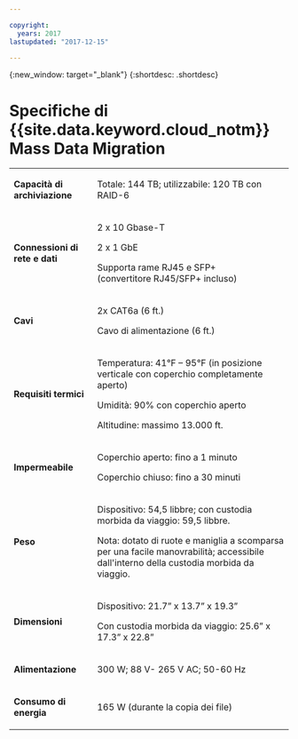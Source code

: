 ```yaml
---

copyright:
  years: 2017
lastupdated: "2017-12-15"

---
```

{:new_window: target="_blank"}
{:shortdesc: .shortdesc}

# Specifiche di {{site.data.keyword.cloud_notm}} Mass Data Migration

<table>
        <colgroup>
          <col/>
          <col/>
        </colgroup>
        <tbody>
          <tr>
            <td>
              <p>
                <strong>Capacità di archiviazione</strong>
              </p>
            </td>
            <td>
              <p>Totale: 144 TB; utilizzabile: 120 TB con RAID-6</p>
            </td>
          </tr>
          <tr>
            <td>
              <p>
                <strong>Connessioni di rete e dati</strong>
              </p>
            </td>
            <td>
              <p>2 x 10 Gbase-T</p>
              <p>2 x 1 GbE</p>
              <p>Supporta rame RJ45 e SFP+ <br/> (convertitore RJ45/SFP+ incluso)</p>
            </td>
          </tr>
          <tr>
            <td>
              <p>
                <strong>Cavi</strong>
              </p>
            </td>
            <td>
              <p>2x CAT6a (6 ft.)</p>
              <p>Cavo di alimentazione (6 ft.)</p>
            </td>
          </tr>
          <tr>
            <td>
              <p>
                <strong>Requisiti termici</strong>
              </p>
            </td>
            <td>
              <p>Temperatura: 41°F – 95°F (in posizione verticale con coperchio completamente aperto)</p>
              <p>Umidità: 90% con coperchio aperto</p>
              <p>Altitudine: massimo 13.000 ft.</p>
            </td>
          </tr>
          <tr>
            <td>
              <p>
                <strong>Impermeabile</strong>
              </p>
            </td>
            <td>
              <p>Coperchio aperto: fino a 1 minuto</p>
              <p>Coperchio chiuso: fino a 30 minuti</p>
            </td>
          </tr>
          <tr>
            <td>
              <p>
                <strong>Peso</strong>
              </p>
            </td>
            <td>
              <p>Dispositivo: 54,5 libbre; con custodia morbida da viaggio: 59,5 libbre.</p>
              <p>Nota: dotato di ruote e maniglia a scomparsa per una facile manovrabilità; accessibile dall'interno della custodia morbida da viaggio.</p>
            </td>
          </tr>
          <tr>
            <td>
              <p>
                <strong>Dimensioni</strong>
              </p>
            </td>
            <td>
              <p>Dispositivo: 21.7” x 13.7” x 19.3”</p>
              <p>Con custodia morbida da viaggio: 25.6” x 17.3” x 22.8”</p>
            </td>
          </tr>
          <tr>
            <td>
              <p>
                <strong>Alimentazione</strong>
              </p>
            </td>
            <td>
              <p>300 W; 88 V- 265 V AC; 50-60 Hz</p>
            </td>
          </tr>
          <tr>
            <td>
              <p>
                <strong>Consumo di energia</strong>
              </p>
            </td>
            <td>
              <p>165 W (durante la copia dei file)</p>
            </td>
          </tr>
        </tbody>
</table>
